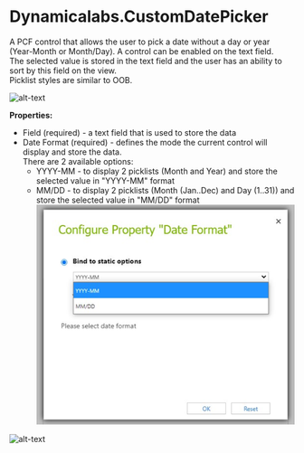 # Dynamicalabs.CustomDatePicker
A PCF control that allows the user to pick a date without a day or year (Year-Month or Month/Day). A control can be enabled on the text field. \
The selected value is stored in the text field and the user has an ability to sort by this field on the view.  
Picklist styles are similar to OOB.

![alt-text](https://github.com/tswetkoff/Dynamicalabs.CustomDatePicker/blob/master/media/Custom%20Date%20Picker.gif?raw=true "Demo")

**Properties:**
* Field (required) - a text field that is used to store the data
* Date Format (required) - defines the mode the current control will display and store the data.\
There are 2 available options:
  - YYYY-MM - to display 2 picklists (Month and Year) and store the selected value in "YYYY-MM" format 
  - MM/DD - to display 2 picklists (Month (Jan..Dec) and Day (1..31)) and store the selected value in "MM/DD" format 
![alt-text](https://github.com/tswetkoff/Dynamicalabs.CustomDatePicker/blob/master/media/DateFormatProperty.jpg?raw=true "Date Format Property")


![alt-text](https://static.wixstatic.com/media/3d222f_42a9d9ce4b234fb9a13b966eb3d83319~mv2.jpg/v1/fill/w_323,h_69,al_c,q_80,usm_0.66_1.00_0.01/Untitled%20(500%20x%20300%20px)_edited.webp)
